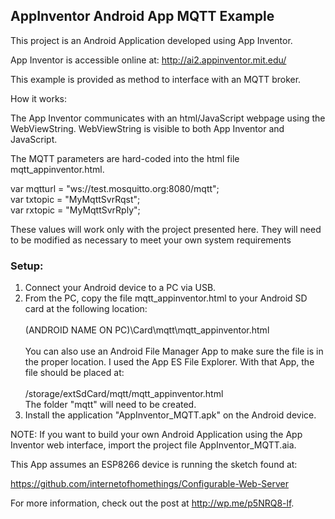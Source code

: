 <h2><strong>AppInventor Android App MQTT Example</strong></h2>

This project is an Android Application developed using App Inventor.

App Inventor is accessible online at: http://ai2.appinventor.mit.edu/

This example is provided as method to interface with an MQTT broker.

How it works:

The App Inventor communicates with an html/JavaScript webpage using
the WebViewString. WebViewString is visible to both App Inventor and JavaScript.

The MQTT parameters are hard-coded into the html file mqtt_appinventor.html.

var mqtturl = "ws://test.mosquitto.org:8080/mqtt";<br>
var txtopic = "MyMqttSvrRqst";<br>
var rxtopic = "MyMqttSvrRply";<br>

These values will work only with the project presented here. They will need to be 
modified as necessary to meet your own system requirements

<strong><h3>Setup:</h3></strong>

1. Connect your Android device to a PC via USB.
2. From the PC, copy the file mqtt_appinventor.html to your Android SD card at the following location:<br><br>
   (ANDROID NAME ON PC)\Card\mqtt\mqtt_appinventor.html<br><br>
   You can also use an Android File Manager App to make sure the file is in the proper location.
   I used the App ES File Explorer. With that App, the file should be placed at:<br><br>
   /storage/extSdCard/mqtt/mqtt_appinventor.html<br>
   The folder "mqtt" will need to be created.
3. Install the application "AppInventor_MQTT.apk" on the Android device.

NOTE: If you want to build your own Android Application using the App Inventor web interface,
import the project file AppInventor_MQTT.aia.

This App assumes an ESP8266 device is running the sketch found at: 

https://github.com/internetofhomethings/Configurable-Web-Server

For more information, check out the post at http://wp.me/p5NRQ8-lf.
